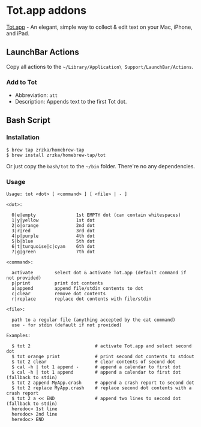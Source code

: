 # Tot.app addons

[Tot.app](https://tot.rocks) - An elegant, simple way to collect & edit text on your Mac, iPhone, and iPad.

## LaunchBar Actions

Copy all actions to the `~/Library/Application\ Support/LaunchBar/Actions`.

### Add to Tot

* Abbreviation: `att`
* Description: Appends text to the first Tot dot.

## Bash Script

### Installation

```shell
$ brew tap zrzka/homebrew-tap
$ brew install zrzka/homebrew-tap/tot
```

Or just copy the  `bash/tot` to the `~/bin` folder. There're no any dependencies.

### Usage

```shell
Usage: tot <dot> [ <command> ] [ <file> | - ]

<dot>:

  0|e|empty               1st EMPTY dot (can contain whitespaces)
  1|y|yellow              1st dot
  2|o|orange              2nd dot
  3|r|red                 3rd dot
  4|p|purple              4th dot
  5|b|blue                5th dot
  6|t|turquoise|c|cyan    6th dot
  7|g|green               7th dot

<command>:

  activate        select dot & activate Tot.app (default command if not provided)
  p|print         print dot contents
  a|append        append file/stdin contents to dot
  c|clear         remove dot contents
  r|replace       replace dot contents with file/stdin

<file>:

  path to a regular file (anything accepted by the cat command)
  use - for stdin (default if not provided)

Examples:

  $ tot 2                        # activate Tot.app and select second dot
  $ tot orange print             # print second dot contents to stdout
  $ tot 2 clear                  # clear contents of second dot
  $ cal -h | tot 1 append -      # append a calendar to first dot
  $ cal -h | tot 1 append        # append a calendar to first dot (fallback to stdin)
  $ tot 2 append MyApp.crash     # append a crash report to second dot
  $ tot 2 replace MyApp.crash    # replace second dot contents with a crash report
  $ tot 2 a << END               # append two lines to second dot (fallback to stdin)
  heredoc> 1st line
  heredoc> 2nd line
  heredoc> END
  ```
